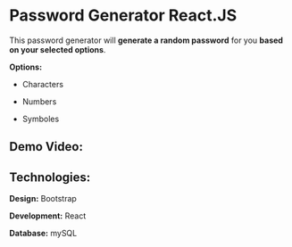 # Password Generator React.JS

This password generator will **generate a random password** for you
**based on your selected options**.

**Options:**

-   Characters

-   Numbers

-   Symboles

## Demo Video:

## Technologies:

**Design:** Bootstrap

**Development:** React

**Database:** mySQL
